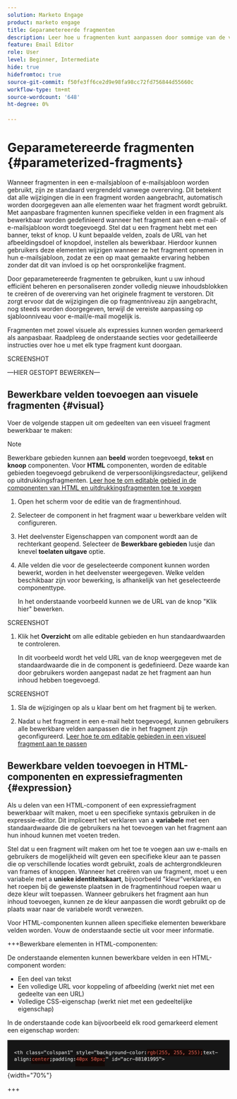 ```yaml
---
solution: Marketo Engage
product: marketo engage
title: Geparametereerde fragmenten
description: Leer hoe u fragmenten kunt aanpassen door sommige van de velden bewerkbaar te maken.
feature: Email Editor
role: User
level: Beginner, Intermediate
hide: true
hidefromtoc: true
source-git-commit: f50fe3ff6ce2d9e98fa98cc72fd756844d55660c
workflow-type: tm+mt
source-wordcount: '648'
ht-degree: 0%

---
```


# Geparametereerde fragmenten {#parameterized-fragments}

Wanneer fragmenten in een e-mailsjabloon of e-mailsjabloon worden gebruikt, zijn ze standaard vergrendeld vanwege overerving. Dit betekent dat alle wijzigingen die in een fragment worden aangebracht, automatisch worden doorgegeven aan alle elementen waar het fragment wordt gebruikt. Met aanpasbare fragmenten kunnen specifieke velden in een fragment als bewerkbaar worden gedefinieerd wanneer het fragment aan een e-mail- of e-mailsjabloon wordt toegevoegd. Stel dat u een fragment hebt met een banner, tekst of knop. U kunt bepaalde velden, zoals de URL van het afbeeldingsdoel of knopdoel, instellen als bewerkbaar. Hierdoor kunnen gebruikers deze elementen wijzigen wanneer ze het fragment opnemen in hun e-mailsjabloon, zodat ze een op maat gemaakte ervaring hebben zonder dat dit van invloed is op het oorspronkelijke fragment.

Door geparametereerde fragmenten te gebruiken, kunt u uw inhoud efficiënt beheren en personaliseren zonder volledig nieuwe inhoudsblokken te creëren of de overerving van het originele fragment te verstoren. Dit zorgt ervoor dat de wijzigingen die op fragmentniveau zijn aangebracht, nog steeds worden doorgegeven, terwijl de vereiste aanpassing op sjabloonniveau voor e-mail/e-mail mogelijk is.

Fragmenten met zowel visuele als expressies kunnen worden gemarkeerd als aanpasbaar. Raadpleeg de onderstaande secties voor gedetailleerde instructies over hoe u met elk type fragment kunt doorgaan.

SCREENSHOT

—HIER GESTOPT BEWERKEN—

## Bewerkbare velden toevoegen aan visuele fragmenten {#visual}

Voer de volgende stappen uit om gedeelten van een visueel fragment bewerkbaar te maken:

>[!NOTE]
>
>Bewerkbare gebieden kunnen aan **beeld** worden toegevoegd, **tekst** en **knoop** componenten. Voor **HTML** componenten, worden de editable gebieden toegevoegd gebruikend de verpersoonlijkingsredacteur, gelijkend op uitdrukkingsfragmenten. [ Leer hoe te om editable gebied in de componenten van HTML en uitdrukkingsfragmenten toe te voegen ](#expression)

1. Open het scherm voor de editie van de fragmentinhoud.

1. Selecteer de component in het fragment waar u bewerkbare velden wilt configureren.

1. Het deelvenster Eigenschappen van component wordt aan de rechterkant geopend. Selecteer de **Bewerkbare gebieden** lusje dan knevel **toelaten uitgave** optie.

1. Alle velden die voor de geselecteerde component kunnen worden bewerkt, worden in het deelvenster weergegeven. Welke velden beschikbaar zijn voor bewerking, is afhankelijk van het geselecteerde componenttype.

   In het onderstaande voorbeeld kunnen we de URL van de knop &quot;Klik hier&quot; bewerken.

SCREENSHOT

1. Klik het **Overzicht** om alle editable gebieden en hun standaardwaarden te controleren.

   In dit voorbeeld wordt het veld URL van de knop weergegeven met de standaardwaarde die in de component is gedefinieerd. Deze waarde kan door gebruikers worden aangepast nadat ze het fragment aan hun inhoud hebben toegevoegd.

SCREENSHOT

1. Sla de wijzigingen op als u klaar bent om het fragment bij te werken.

1. Nadat u het fragment in een e-mail hebt toegevoegd, kunnen gebruikers alle bewerkbare velden aanpassen die in het fragment zijn geconfigureerd. [ Leer hoe te om editable gebieden in een visueel fragment aan te passen ](../email/use-visual-fragments.md#customize-fields)

## Bewerkbare velden toevoegen in HTML-componenten en expressiefragmenten {#expression}

Als u delen van een HTML-component of een expressiefragment bewerkbaar wilt maken, moet u een specifieke syntaxis gebruiken in de expressie-editor. Dit impliceert het verklaren van a **variabele** met een standaardwaarde die de gebruikers na het toevoegen van het fragment aan hun inhoud kunnen met voeten treden.

Stel dat u een fragment wilt maken om het toe te voegen aan uw e-mails en gebruikers de mogelijkheid wilt geven een specifieke kleur aan te passen die op verschillende locaties wordt gebruikt, zoals de achtergrondkleuren van frames of knoppen. Wanneer het creëren van uw fragment, moet u een variabele met a **unieke identiteitskaart**, bijvoorbeeld &quot;kleur&quot;verklaren, en het roepen bij de gewenste plaatsen in de fragmentinhoud roepen waar u deze kleur wilt toepassen. Wanneer gebruikers het fragment aan hun inhoud toevoegen, kunnen ze de kleur aanpassen die wordt gebruikt op de plaats waar naar de variabele wordt verwezen.

Voor HTML-componenten kunnen alleen specifieke elementen bewerkbare velden worden. Vouw de onderstaande sectie uit voor meer informatie.

+++Bewerkbare elementen in HTML-componenten:

De onderstaande elementen kunnen bewerkbare velden in een HTML-component worden:

* Een deel van tekst
* Een volledige URL voor koppeling of afbeelding (werkt niet met een gedeelte van een URL)
* Volledige CSS-eigenschap (werkt niet met een gedeeltelijke eigenschap)

In de onderstaande code kan bijvoorbeeld elk rood gemarkeerd element een eigenschap worden:

![](assets/fragment-html.png){width="70%"}

+++
